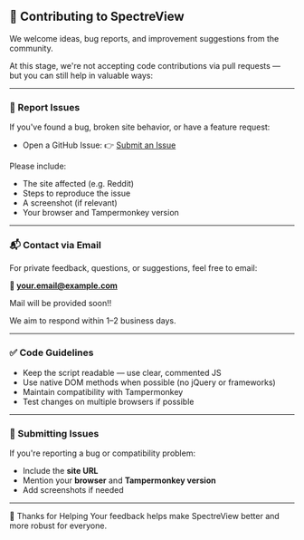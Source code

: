 ## 🤝 Contributing to SpectreView

We welcome ideas, bug reports, and improvement suggestions from the community.

At this stage, we're not accepting code contributions via pull requests — but you can still help in valuable ways:

---

### 🐞 Report Issues

If you've found a bug, broken site behavior, or have a feature request:

* Open a GitHub Issue:
  👉 [Submit an Issue](https://github.com/yourusername/SpectreView/issues)

Please include:

* The site affected (e.g. Reddit)
* Steps to reproduce the issue
* A screenshot (if relevant)
* Your browser and Tampermonkey version

---

### 📬 Contact via Email

For private feedback, questions, or suggestions, feel free to email:

**📧 [your.email@example.com](mailto:your.email@example.com)**

Mail will be provided soon!!

We aim to respond within 1–2 business days.

---

### ✅ Code Guidelines

* Keep the script readable — use clear, commented JS
* Use native DOM methods when possible (no jQuery or frameworks)
* Maintain compatibility with Tampermonkey
* Test changes on multiple browsers if possible

---

### 📄 Submitting Issues

If you're reporting a bug or compatibility problem:

* Include the **site URL**
* Mention your **browser** and **Tampermonkey version**
* Add screenshots if needed

---

🙏 Thanks for Helping
Your feedback helps make SpectreView better and more robust for everyone.
